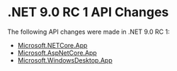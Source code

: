 # .NET 9.0 RC 1 API Changes

The following API changes were made in .NET 9.0 RC 1:

- [Microsoft.NETCore.App](./Microsoft.NETCore.App/9.0-RC1.md)
- [Microsoft.AspNetCore.App](./Microsoft.AspNetCore.App/9.0-RC1.md)
- [Microsoft.WindowsDesktop.App](./Microsoft.WindowsDesktop.App/9.0-RC1.md)
